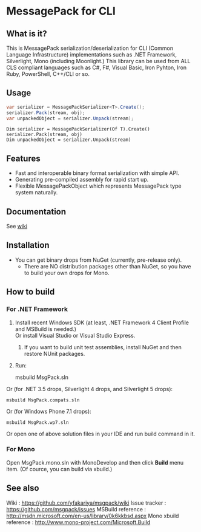 # MessagePack for CLI

## What is it?

This is MessagePack serialization/deserialization for CLI (Common Language Infrastructure) implementations such as .NET Framework, Silverlight, Mono (including Moonlight.)
This library can be used from ALL CLS compliant languages such as C#, F#, Visual Basic, Iron Pyhton, Iron Ruby, PowerShell, C++/CLI or so.

## Usage

```c#
var serializer = MessagePackSerializer<T>.Create();
serializer.Pack(stream, obj);
var unpackedObject = serializer.Unpack(stream);
```

```VisualBasic
Dim serializer = MessagePackSerializer(Of T).Create()
serializer.Pack(stream, obj)
Dim unpackedObject = serializer.Unpack(stream)
```

## Features

* Fast and interoperable binary format serialization with simple API.
* Generating pre-compiled assembly for rapid start up.
* Flexible MessagePackObject which represents MessagePack type system naturally.

## Documentation

See [wiki](https://github.com/msgpack/msgpack-cli/wiki)

## Installation

* You can get binary drops from NuGet (currently, pre-release only).
  * There are NO distribution packages other than NuGet, so you have to build your own drops for Mono.

## How to build

### For .NET Framework

1. Install recent Windows SDK (at least, .NET Framework 4 Client Profile and MSBuild is needed.) <br/>
   Or install Visual Studio or Visual Studio Express.
    1. If you want to build unit test assemblies, install NuGet and then restore NUnit packages.
2. Run:

    msbuild MsgPack.sln

  Or (for .NET 3.5 drops, Silverlight 4 drops, and Silverlight 5 drops):

    msbuild MsgPack.compats.sln

  Or (for Windows Phone 7.1 drops):

    msbuild MsgPack.wp7.sln

Or open one of above solution files in your IDE and run build command in it.

### For Mono

Open MsgPack.mono.sln with MonoDevelop and then click **Build** menu item.
(Of cource, you can build via xbuild.)

## See also

  Wiki                  : https://github.com/yfakariya/msgpack/wiki
  Issue tracker         : https://github.com/msgpack/issues
  MSBuild reference     : http://msdn.microsoft.com/en-us/library/0k6kkbsd.aspx
  Mono xbuild reference : http://www.mono-project.com/Microsoft.Build